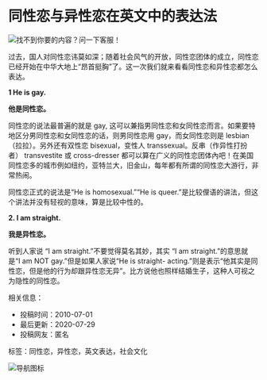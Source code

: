 # 同性恋与异性恋在英文中的表达法

![找不到你要的内容？问一下客服！](/a2017/img/qq1.jpg) 

过去，国人对同性恋讳莫如深；随着社会风气的开放，同性恋团体的成立，同性恋已经开始在中华大地上“昂首挺胸”了。这一次我们就来看看同性恋和异性恋都怎么表达。

**1 He is gay.**

**他是同性恋。**

同性恋的说法最普遍的就是 gay, 这可以兼指男同性恋和女同性恋而言。如果要特地区分男同性恋和女同性恋的话，则男同性恋用 gay，而女同性恋则是 lesbian（拉拉）。另外还有双性恋 bisexual，变性人 transsexual。反串（作异性打扮者） transvestite 或 cross-dresser 都可以算在广义的同性恋团体內吧！在美国同性恋多的城市例如纽约，亚特兰大，旧金山，每年都有所谓的同性恋大游行，非常热闹。

同性恋正式的说法是“He is homosexual.”“He is queer.”是比较俚语的讲法，但这个讲法并没有轻视的意味，算是比较中性的。

**2\. I am straight.**

**我是异性恋。**

听到人家说 “I am straight.”不要觉得莫名其妙，其实 “I am straight.”的意思就是“I am NOT gay.”但是如果人家说“He is straight- acting.”则是表示“他其实是同性恋，但是他的行为却跟异性恋无异”。比方说他也照样结婚生子，这种人可视之为隐性的同性恋。

相关信息：

- 投稿时间：2010-07-01
- 最后更新：2020-07-29
- 投稿网友：匿名

标签：同性恋，异性恋，英文表达，社会文化

![导航图标](/a2017/img/linkpath1.gif)